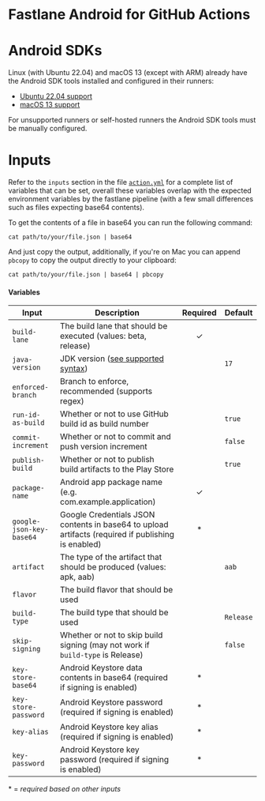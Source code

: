 # Fastlane Android for GitHub Actions

# Android SDKs

Linux (with Ubuntu 22.04) and macOS 13 (except with ARM) already have the Android SDK tools installed and configured in
their runners:

- [Ubuntu 22.04 support](https://github.com/actions/runner-images/blob/main/images/linux/Ubuntu2204-Readme.md#android)
- [macOS 13 support](https://github.com/actions/runner-images/blob/main/images/macos/macos-13-Readme.md#android)

For unsupported runners or self-hosted runners the Android SDK tools must be manually configured.

# Inputs

Refer to the `inputs` section in the file [`action.yml`](action.yml) for a complete list of variables that can be set,
overall these variables overlap with the expected environment variables by the fastlane pipeline (with a few small
differences such as files expecting base64 contents).

To get the contents of a file in base64 you can run the following command:

```shell
cat path/to/your/file.json | base64 
```

And just copy the output, additionally, if you're on Mac you can append `pbcopy` to copy the output directly to your
clipboard:

```shell
cat path/to/your/file.json | base64 | pbcopy
```

#### Variables

| Input                    | Description                                                                                          | Required | Default   |
|--------------------------|------------------------------------------------------------------------------------------------------|:--------:|-----------|
| `build-lane`             | The build lane that should be executed (values: beta, release)                                       |    ✓     |           |
| `java-version`           | JDK version ([see supported syntax](https://github.com/actions/setup-java#supported-version-syntax)) |          | `17`      |
| `enforced-branch`        | Branch to enforce, recommended (supports regex)                                                      |          |           |
| `run-id-as-build`        | Whether or not to use GitHub build id as build number                                                |          | `true`    |
| `commit-increment`       | Whether or not to commit and push version increment                                                  |          | `false`   |
| `publish-build`          | Whether or not to publish build artifacts to the Play Store                                          |          | `true`    |
| `package-name`           | Android app package name (e.g. com.example.application)                                              |    ✓     |           |
| `google-json-key-base64` | Google Credentials JSON contents in base64 to upload artifacts (required if publishing is enabled)   |    *     |           |
| `artifact`               | The type of the artifact that should be produced (values: apk, aab)                                  |          | `aab`     |
| `flavor`                 | The build flavor that should be used                                                                 |          |           |
| `build-type`             | The build type that should be used                                                                   |          | `Release` |
| `skip-signing`           | Whether or not to skip build signing (may not work if `build-type` is Release)                       |          | `false`   |
| `key-store-base64`       | Android Keystore data contents in base64 (required if signing is enabled)                            |    *     |           |
| `key-store-password`     | Android Keystore password (required if signing is enabled)                                           |    *     |           |
| `key-alias`              | Android Keystore key alias (required if signing is enabled)                                          |    *     |           |
| `key-password`           | Android Keystore key password (required if signing is enabled)                                       |    *     |           |

\* = _required based on other inputs_
